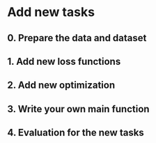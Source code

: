 <!--
 * @Date: 2021-01-21 11:18:47
 * @Author: Qing Shuai
 * @LastEditors: Qing Shuai
 * @LastEditTime: 2021-01-21 11:20:42
 * @FilePath: /EasyMocapRelease/doc/tutorial_add_new_task.md
-->
# Add new tasks

## 0. Prepare the data and dataset

## 1. Add new loss functions

## 2. Add new optimization

## 3. Write your own main function

## 4. Evaluation for the new tasks
